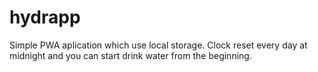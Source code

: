 # hydrapp
Simple PWA aplication which use local storage. 
Clock reset every day at midnight and you can start drink water from the beginning.

